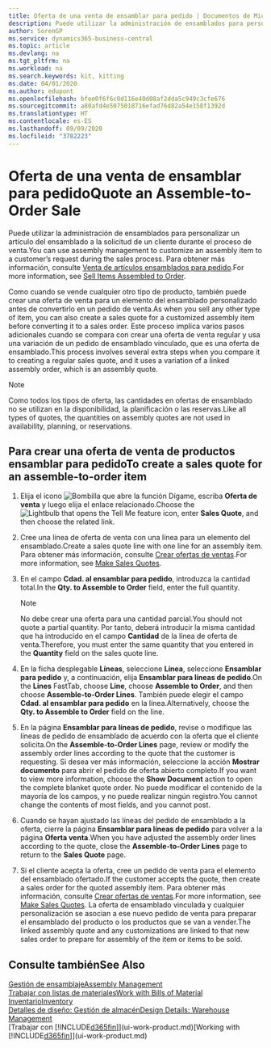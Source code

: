 ```yaml
---
title: Oferta de una venta de ensamblar para pedido | Documentos de Microsoft
description: Puede utilizar la administración de ensamblados para personalizar un artículo del ensamblado a la solicitud de un cliente durante el proceso de venta.
author: SorenGP
ms.service: dynamics365-business-central
ms.topic: article
ms.devlang: na
ms.tgt_pltfrm: na
ms.workload: na
ms.search.keywords: kit, kitting
ms.date: 04/01/2020
ms.author: edupont
ms.openlocfilehash: bfee0f6f6c0d116e40d08af2dda5c949c3cfe676
ms.sourcegitcommit: a80afd4e5075018716efad76d82a54e158f1392d
ms.translationtype: HT
ms.contentlocale: es-ES
ms.lasthandoff: 09/09/2020
ms.locfileid: "3782223"
---
```

# <a name="quote-an-assemble-to-order-sale"></a><span data-ttu-id="6231d-103">Oferta de una venta de ensamblar para pedido</span><span class="sxs-lookup"><span data-stu-id="6231d-103">Quote an Assemble-to-Order Sale</span></span>
<span data-ttu-id="6231d-104">Puede utilizar la administración de ensamblados para personalizar un artículo del ensamblado a la solicitud de un cliente durante el proceso de venta.</span><span class="sxs-lookup"><span data-stu-id="6231d-104">You can use assembly management to customize an assembly item to a customer’s request during the sales process.</span></span> <span data-ttu-id="6231d-105">Para obtener más información, consulte [Venta de artículos ensamblados para pedido](assembly-how-to-sell-items-assembled-to-order.md).</span><span class="sxs-lookup"><span data-stu-id="6231d-105">For more information, see [Sell Items Assembled to Order](assembly-how-to-sell-items-assembled-to-order.md).</span></span>  

<span data-ttu-id="6231d-106">Como cuando se vende cualquier otro tipo de producto, también puede crear una oferta de venta para un elemento del ensamblado personalizado antes de convertirlo en un pedido de venta.</span><span class="sxs-lookup"><span data-stu-id="6231d-106">As when you sell any other type of item, you can also create a sales quote for a customized assembly item before converting it to a sales order.</span></span> <span data-ttu-id="6231d-107">Este proceso implica varios pasos adicionales cuando se compara con crear una oferta de venta regular y usa una variación de un pedido de ensamblado vinculado, que es una oferta de ensamblado.</span><span class="sxs-lookup"><span data-stu-id="6231d-107">This process involves several extra steps when you compare it to creating a regular sales quote, and it uses a variation of a linked assembly order, which is an assembly quote.</span></span>

> [!NOTE]  
>  <span data-ttu-id="6231d-108">Como todos los tipos de oferta, las cantidades en ofertas de ensamblado no se utilizan en la disponibilidad, la planificación o las reservas.</span><span class="sxs-lookup"><span data-stu-id="6231d-108">Like all types of quotes, the quantities on assembly quotes are not used in availability, planning, or reservations.</span></span>  

## <a name="to-create-a-sales-quote-for-an-assemble-to-order-item"></a><span data-ttu-id="6231d-109">Para crear una oferta de venta de productos ensamblar para pedido</span><span class="sxs-lookup"><span data-stu-id="6231d-109">To create a sales quote for an assemble-to-order item</span></span>  
1.  <span data-ttu-id="6231d-110">Elija el icono ![Bombilla que abre la función Dígame](media/ui-search/search_small.png "Dígame qué desea hacer"), escriba **Oferta de venta** y luego elija el enlace relacionado.</span><span class="sxs-lookup"><span data-stu-id="6231d-110">Choose the ![Lightbulb that opens the Tell Me feature](media/ui-search/search_small.png "Tell me what you want to do") icon, enter **Sales Quote**, and then choose the related link.</span></span>  
2.  <span data-ttu-id="6231d-111">Cree una línea de oferta de venta con una línea para un elemento del ensamblado.</span><span class="sxs-lookup"><span data-stu-id="6231d-111">Create a sales quote line with one line for an assembly item.</span></span> <span data-ttu-id="6231d-112">Para obtener más información, consulte [Crear ofertas de ventas](sales-how-make-offers.md).</span><span class="sxs-lookup"><span data-stu-id="6231d-112">For more information, see [Make Sales Quotes](sales-how-make-offers.md).</span></span>  
3.  <span data-ttu-id="6231d-113">En el campo **Cdad. al ensamblar para pedido**, introduzca la cantidad total.</span><span class="sxs-lookup"><span data-stu-id="6231d-113">In the **Qty. to Assemble to Order** field, enter the full quantity.</span></span>

    > [!NOTE]  
    >  <span data-ttu-id="6231d-114">No debe crear una oferta para una cantidad parcial.</span><span class="sxs-lookup"><span data-stu-id="6231d-114">You should not quote a partial quantity.</span></span> <span data-ttu-id="6231d-115">Por tanto, deberá introducir la misma cantidad que ha introducido en el campo **Cantidad** de la línea de oferta de venta.</span><span class="sxs-lookup"><span data-stu-id="6231d-115">Therefore, you must enter the same quantity that you entered in the **Quantity** field on the sales quote line.</span></span>  

4.  <span data-ttu-id="6231d-116">En la ficha desplegable **Líneas**, seleccione **Línea**, seleccione **Ensamblar para pedido** y, a continuación, elija **Ensamblar para líneas de pedido**.</span><span class="sxs-lookup"><span data-stu-id="6231d-116">On the **Lines** FastTab, choose **Line**, choose **Assemble to Order**, and then choose **Assemble-to-Order Lines**.</span></span> <span data-ttu-id="6231d-117">También puede elegir el campo **Cdad. al ensamblar para pedido** en la línea.</span><span class="sxs-lookup"><span data-stu-id="6231d-117">Alternatively, choose the **Qty. to Assemble to Order** field on the line.</span></span>  
5.  <span data-ttu-id="6231d-118">En la página **Ensamblar para líneas de pedido**, revise o modifique las líneas de pedido de ensamblado de acuerdo con la oferta que el cliente solicita.</span><span class="sxs-lookup"><span data-stu-id="6231d-118">On the **Assemble-to-Order Lines** page, review or modify the assembly order lines according to the quote that the customer is requesting.</span></span> <span data-ttu-id="6231d-119">Si desea ver más información, seleccione la acción **Mostrar documento** para abrir el pedido de oferta abierto completo.</span><span class="sxs-lookup"><span data-stu-id="6231d-119">If you want to view more information, choose the **Show Document** action to open the complete blanket quote order.</span></span> <span data-ttu-id="6231d-120">No puede modificar el contenido de la mayoría de los campos, y no puede realizar ningún registro.</span><span class="sxs-lookup"><span data-stu-id="6231d-120">You cannot change the contents of most fields, and you cannot post.</span></span>  
6.  <span data-ttu-id="6231d-121">Cuando se hayan ajustado las líneas del pedido de ensamblado a la oferta, cierre la página **Ensamblar para líneas de pedido** para volver a la página **Oferta venta**.</span><span class="sxs-lookup"><span data-stu-id="6231d-121">When you have adjusted the assembly order lines according to the quote, close the **Assemble-to-Order Lines** page to return to the **Sales Quote** page.</span></span>  
7.  <span data-ttu-id="6231d-122">Si el cliente acepta la oferta, cree un pedido de venta para el elemento del ensamblado ofertado.</span><span class="sxs-lookup"><span data-stu-id="6231d-122">If the customer accepts the quote, then create a sales order for the quoted assembly item.</span></span> <span data-ttu-id="6231d-123">Para obtener más información, consulte [Crear ofertas de ventas](sales-how-make-offers.md).</span><span class="sxs-lookup"><span data-stu-id="6231d-123">For more information, see [Make Sales Quotes](sales-how-make-offers.md).</span></span> <span data-ttu-id="6231d-124">La oferta de ensamblado vinculada y cualquier personalización se asocian a ese nuevo pedido de venta para preparar el ensamblado del producto o los productos que se van a vender.</span><span class="sxs-lookup"><span data-stu-id="6231d-124">The linked assembly quote and any customizations are linked to that new sales order to prepare for assembly of the item or items to be sold.</span></span>  

## <a name="see-also"></a><span data-ttu-id="6231d-125">Consulte también</span><span class="sxs-lookup"><span data-stu-id="6231d-125">See Also</span></span>  
[<span data-ttu-id="6231d-126">Gestión de ensamblaje</span><span class="sxs-lookup"><span data-stu-id="6231d-126">Assembly Management</span></span>](assembly-assemble-items.md)  
[<span data-ttu-id="6231d-127">Trabajar con listas de materiales</span><span class="sxs-lookup"><span data-stu-id="6231d-127">Work with Bills of Material</span></span>](inventory-how-work-BOMs.md)  
[<span data-ttu-id="6231d-128">Inventario</span><span class="sxs-lookup"><span data-stu-id="6231d-128">Inventory</span></span>](inventory-manage-inventory.md)  
[<span data-ttu-id="6231d-129">Detalles de diseño: Gestión de almacén</span><span class="sxs-lookup"><span data-stu-id="6231d-129">Design Details: Warehouse Management</span></span>](design-details-warehouse-management.md)  
<span data-ttu-id="6231d-130">[Trabajar con [!INCLUDE[d365fin](includes/d365fin_md.md)]](ui-work-product.md)</span><span class="sxs-lookup"><span data-stu-id="6231d-130">[Working with [!INCLUDE[d365fin](includes/d365fin_md.md)]](ui-work-product.md)</span></span>
